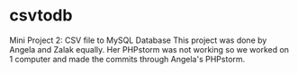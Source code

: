 # csvtodb
Mini Project 2: CSV file to MySQL Database
This project was done by Angela and Zalak equally. Her PHPstorm was not working so we worked on 1 computer and made the commits through Angela's PHPstorm.
